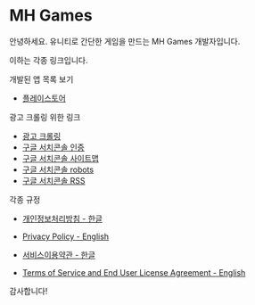 # MH Games

안녕하세요. 유니티로 간단한 게임을 만드는 MH Games 개발자입니다.

이하는 각종 링크입니다.

개발된 앱 목록 보기
- [플레이스토어](https://play.google.com/store/apps/dev?id=8290699567799906041)

광고 크롤링 위한 링크
- [광고 크롤링](https://mh-games.github.io/app-ads.txt)
- [구글 서치콘솔 인증](https://mh-games.github.io/googlefd894035d5ef7322.html)
- [구글 서치콘솔 사이트맵](https://mh-games.github.io/sitemap.xml)
- [구글 서치콘솔 robots](https://mh-games.github.io/robots.txt)
- [구글 서치콘솔 RSS](https://mh-games.github.io/feed.xml)



각종 규정

- [개인정보처리방침 - 한글](https://mh-games.github.io/Privacy/)

- [Privacy Policy - English](https://mh-games.github.io/Privacy_en/)


- [서비스이용약관 - 한글](https://mh-games.github.io/Service/)
  
- [Terms of Service and End User License Agreement - English](https://mh-games.github.io/Service_en/)

감사합니다!
